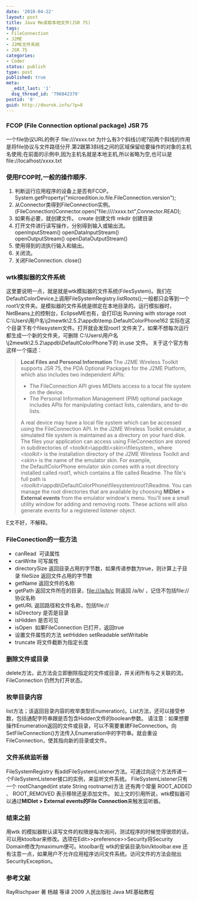 ```yaml
---
date: '2010-04-22'
layout: post
title: Java Me读取本地文件(JSR 75)
tags:
- FileConnection
- J2ME
- J2ME文件系统
- JSR 75
categories:
- Coder
status: publish
type: post
published: true
meta:
  _edit_last: '1'
  dsq_thread_id: '796842379'
postid: '8'
guid: http://dourok.info/?p=8
---
```

### FCOP (File Connection optional package) JSR 75

一个file协议URL的例子 file:///xxxx.txt
为什么有3个斜线(/)呢?前两个斜线的作用是将file协议与文件路径分开.第2跟第3斜线之间的区域保留给要操作的对象的主机名使用;在前面的示例中,因为主机名就是本地主机,所以省略为空,也可以是file://localhost/xxxx.txt

### 使用FCOP时,一般的操作顺序.

1.  判断运行应用程序的设备上是否有FCOP。
    System.getProperty("microedition.io.file.FileConnection.version");
2.  从Connector类得到FileConnection实例。
    (FileConnection)Connector.open("file:////xxxx.txt",Connector.READ);
3.  如果有必要，就创建文件。 create 创建文件 mkdir 创建目录
4.  打开文件进行读写操作，分别得到输入或输出流。
    openInputStream() openDataInputStream()
    openOutputStream() openDataOutputStream()
5.  使用得到的流执行输入和输出。
6.  关闭流。
7.  关闭FileConnection. close()

### wtk模拟器的文件系统

这里要说明一点，就是就是wtk模拟器的文件系统(FilesSystem)。我们在DefaultColorDevice上调用FileSystemRegistry.listRoots();一般都只会等到一个root1/文件夹。是模拟器的文件系统是绑定在本地目录的。运行模拟器时，NetBeans上的控制台，EclipseME也有，会打印出
Running with storage root
C:\\Users\\用户名\\j2mewtk\\2.5.2\\appdb\\temp.DefaultColorPhone162
实际在这个目录下有个filesystem文件。打开就会发现root1
文件夹了。如果不想每次运行都生成一个新的文件夹，可删除
C:\\Users\\用户名\\j2mewtk\\2.5.2\\appdb\\DefaultColorPhone下的 in.use
文件。 关于这个官方有这样一个描述：

> **Local Files and Personal Information** The J2ME Wireless Toolkit
> supports JSR 75, the PDA Optional Packages for the J2ME Platform,
> which also includes two independent APIs:
>
> -   The FileConnection API gives MIDlets access to a local file system
>     on the device.
> -   The Personal Information Management (PIM) optional package
>     includes APIs for manipulating contact lists, calendars, and to-do
>     lists.
>
> A real device may have a local file system which can be accessed using
> the FileConnection API. In the J2ME Wireless Toolkit emulator, a
> simulated file system is maintained as a directory on your hard disk.
> The files your application can access using FileConnection are stored
> in subdirectories of \<toolkit\>\\appdb\\\<*skin*\>\\filesystem.,
> where \<*toolkit*\> is the installation directory of the J2ME Wireless
> Toolkit and \<*skin*\> is the name of the emulator skin. For example,
> the DefaultColorPhone emulator skin comes with a root directory
> installed called root1, which contains a file called Readme. The
> file's full path is
> \<*toolkit*\>\\appdb\\DefaultColorPhone\\filesystem\\root1\\Readme.
> You can manage the root directories that are available by
> choosing **MIDlet \> External events** from the emulator window's
> menu. You'll see a small utility window for adding and removing roots.
> These actions will also generate events for a registered listener
> object.

E文不好，不解释。

### FileConection的一些方法

-   canRead  可读属性
-   canWrite 可写属性
-   directorySize 返回目录占用的字节数，如果传递参数为true，则计算上子目录
    fileSize 返回文件占用的字节数
-   getName 返回文件的名称
-   getPath 返回文件所在的目录，[file:///a/b/c](file:///\\a\b\c) 则返回
    /a/b/ ，记住不包括file:// 协议名称
-   getURL 返回路径和文件名称，包括file://
-   isDirectory 是否是目录
-   isHidden 是否可见
-   isOpen  如果FileConnection 已打开，返回true
-   设置文件属性的方法 setHidden setReadable setWritable
-   truncate 将文件截断为指定长度

### 删除文件或目录

delete方法，此方法会立即删除指定的文件或目录，并关闭所有与之关联的流。FileConnection
仍然为打开状态。

### 枚举目录内容

list方法；该返回目录内容的枚举类型(Enumeration)。List方法，还可以接受参数，包括通配字符串跟是否包含Hidden文件的boolean参数。
请注意：如果想要操作Enumeration返回的文件或目录，可以不需要重建FileConnection。向SetFileConnection()方法传入Enumeration中的字符串。就会重设FileConnection，使其指向新的目录或文件。

### 文件系统监听器

FileSystemRegistry
有addFileSystemListener方法。可通过向这个方法传递一个FileSystemListener接口的实例，来监听文件系统。
FileSystemListener只有一个 rootChanged(int state String rootname)方法
还有两个常量 ROOT\_ADDED 、 ROOT\_REMOVED 表示移除还是添加文件。
如上文的引用所说，wtk模拟器可以通过**MIDlet \> External
events****的****File Connection**来触发监听器。

### 结束之前

用wtk
的模拟器默认读写文件的权限是每次询问，测试程序的时候觉得很烦的话，可以用ktoolbar来修改。选项在Edit\>\>preference\>\>Security将Security
Domain修改为maximum便可。ktoolbar在 wtk的安装目录/bin/ktoolbar.exe
还有注意一点，如果用户不允许应用程序访问文件系统。访问文件的方法会抛出SecurityException。

### 参考文献

RayRischpaer 著 杨越 等译 2009 人民出版社 Java ME基础教程
